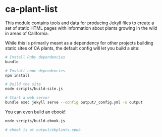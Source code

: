 # ca-plant-list

This module contains tools and data for producing Jekyll files to create a set of static HTML pages with information about plants growing in the wild in areas of California.

While this is primarily meant as a dependency for other projects building static sites of CA plants, the default config will let you build a site:

```zsh
# Install Ruby dependencies
bundle

# Install node dependencies
npm install

# Build the site
node scripts/build-site.js

# Start a web server
bundle exec jekyll serve --config output/_config.yml -s output
```

You can even build an ebook!

```zsh
node scripts/build-ebook.js

# ebook is at output/ebplants.epub
```
